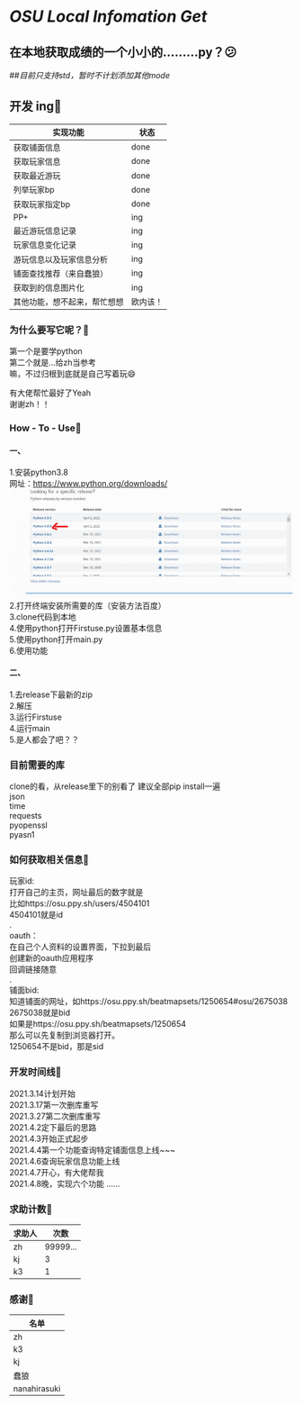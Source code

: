 # **_OSU Local Infomation Get_**

## 在本地获取成绩的一个小小的.........py？😕 

##_目前只支持std，暂时不计划添加其他mode_

## 开发 ing🚀️ 

| 实现功能 | 状态 |
| --- | --- |
|获取铺面信息|done|
|获取玩家信息|done|
|获取最近游玩|done|
|列举玩家bp|done|
|获取玩家指定bp|done|
|PP+|ing|
|最近游玩信息记录|ing|
|玩家信息变化记录|ing|
|游玩信息以及玩家信息分析|ing|
|铺面查找推荐（来自蠢狼）|ing|
|获取到的信息图片化|ing|
|其他功能，想不起来，帮忙想想|欧内该！|

### 为什么要写它呢？🚀️ 

第一个是要学python  
第二个就是...给zh当参考  
嘛，不过归根到底就是自己写着玩😄   

有大佬帮忙最好了Yeah  
谢谢zh！！  

### How - To - Use🚀️   
#### 一、  
1.安装python3.8   
网址：https://www.python.org/downloads/
![img_1.png](img_1.png)
2.打开终端安装所需要的库（安装方法百度）  
3.clone代码到本地  
4.使用python打开Firstuse.py设置基本信息  
5.使用python打开main.py    
6.使用功能    
#### 二、  
1.去release下最新的zip  
2.解压  
3.运行Firstuse  
4.运行main   
5.是人都会了吧？？
### 目前需要的库
clone的看，从release里下的别看了
建议全部pip install一遍  
json  
time  
requests  
pyopenssl  
pyasn1  

### 如何获取相关信息🚀️ 
 
玩家id:  
打开自己的主页，网址最后的数字就是  
比如https://osu.ppy.sh/users/4504101  
4504101就是id  
.    
oauth：   
在自己个人资料的设置界面，下拉到最后  
创建新的oauth应用程序  
回调链接随意  
.  
铺面bid:  
知道铺面的网址，如https://osu.ppy.sh/beatmapsets/1250654#osu/2675038  
2675038就是bid  
如果是https://osu.ppy.sh/beatmapsets/1250654  
那么可以先复制到浏览器打开。  
1250654不是bid，那是sid  

### 开发时间线🚀️ 

2021.3.14计划开始  
2021.3.17第一次删库重写  
2021.3.27第二次删库重写  
2021.4.2定下最后的思路  
2021.4.3开始正式起步  
2021.4.4第一个功能查询特定铺面信息上线~~~  
2021.4.6查询玩家信息功能上线  
2021.4.7开心，有大佬帮我  
2021.4.8晚，实现六个功能
......

### 求助计数🚀️

|求助人|次数|
|---|---|
|zh|99999...|
|kj|3|
|k3|1|

### 感谢🚀️
|名单|
|---|
|zh|
|k3|
|kj|
|蠢狼|
|nanahirasuki|
